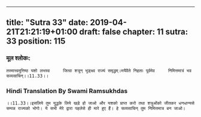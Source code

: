 
---
title: "Sutra 33"
date: 2019-04-21T21:21:19+01:00
draft: false
chapter: 11
sutra: 33
position: 115
---
### मूल श्लोकः:
```
तस्मात्त्वमुत्तिष्ठ यशो लभस्व     जित्वा शत्रून् भुङ्क्ष्व राज्यं समृद्धम्।मयैवैते निहताः पूर्वमेव     निमित्तमात्रं भव सव्यसाचिन्।।11.33।।

```

### Hindi Translation By Swami Ramsukhdas
```
।।11.33।।इसलिये तुम युद्धके लिये खड़े हो जाओ और यशको प्राप्त करो तथा शत्रुओंको जीतकर धनधान्यसे सम्पन्न राज्यको भोगो। ये सभी मेरे द्वारा पहलेसे ही मारे हुए हैं। हे सव्यसाचिन् तुम निमित्तमात्र बन जाओ।

```

